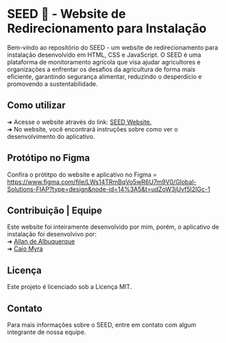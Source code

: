 # SEED 🌱 - Website de Redirecionamento para Instalação 

Bem-vindo ao repositório do SEED - um website de redirecionamento para instalação desenvolvido em HTML, CSS e JavaScript. O SEED é uma plataforma de monitoramento agrícola que visa ajudar agricultores e organizações a enfrentar os desafios da agricultura de forma mais eficiente, garantindo segurança alimentar, reduzindo o desperdício e promovendo a sustentabilidade.

## Como utilizar
➜ Acesse o website através do link: [SEED Website.](https://seed-website.vercel.app/) <br>
➜ No website, você encontrará instruções sobre como ver o desenvolvimento do aplicativo.

##  Protótipo no Figma
Confira o prótitpo  do website e aplicativo no Figma = https://www.figma.com/file/LWs14TRmBqVo5wR6U7m9V0/Global-Solutions-FIAP?type=design&node-id=14%3A5&t=udZoW3jUvf5l2IGc-1

## Contribuição | Equipe
Este website foi inteiramente desenvolvido por mim, porém, o aplicativo de instalação foi desenvolvivo por: <br>
➜ [Allan de Albuquerque](https://github.com/AllanAlbuquerque) <br>
➜ [Caio Myra](https://github.com/caiomyrapereira)

## Licença
Este projeto é licenciado sob a Licença MIT.

## Contato
Para mais informações sobre o SEED, entre em contato com algum integrante de nossa equipe.
